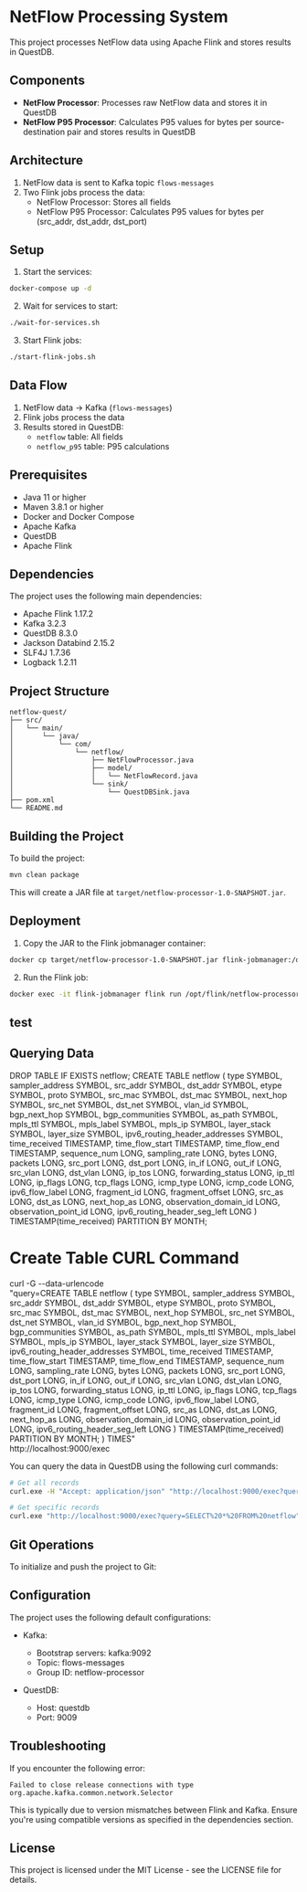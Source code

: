 # NetFlow Processing System

This project processes NetFlow data using Apache Flink and stores results in QuestDB.

## Components

- **NetFlow Processor**: Processes raw NetFlow data and stores it in QuestDB
- **NetFlow P95 Processor**: Calculates P95 values for bytes per source-destination pair and stores results in QuestDB

## Architecture

1. NetFlow data is sent to Kafka topic `flows-messages`
2. Two Flink jobs process the data:
   - NetFlow Processor: Stores all fields
   - NetFlow P95 Processor: Calculates P95 values for bytes per (src_addr, dst_addr, dst_port)

## Setup

1. Start the services:
```bash
docker-compose up -d
```

2. Wait for services to start:
```bash
./wait-for-services.sh
```

3. Start Flink jobs:
```bash
./start-flink-jobs.sh
```

## Data Flow

1. NetFlow data → Kafka (`flows-messages`)
2. Flink jobs process the data
3. Results stored in QuestDB:
   - `netflow` table: All fields
   - `netflow_p95` table: P95 calculations

## Prerequisites

- Java 11 or higher
- Maven 3.8.1 or higher
- Docker and Docker Compose
- Apache Kafka
- QuestDB
- Apache Flink

## Dependencies

The project uses the following main dependencies:

- Apache Flink 1.17.2
- Kafka 3.2.3
- QuestDB 8.3.0
- Jackson Databind 2.15.2
- SLF4J 1.7.36
- Logback 1.2.11

## Project Structure

```
netflow-quest/
├── src/
│   └── main/
│       └── java/
│           └── com/
│               └── netflow/
│                   ├── NetFlowProcessor.java
│                   ├── model/
│                   │   └── NetFlowRecord.java
│                   └── sink/
│                       └── QuestDBSink.java
├── pom.xml
└── README.md
```

## Building the Project

To build the project:

```bash
mvn clean package
```

This will create a JAR file at `target/netflow-processor-1.0-SNAPSHOT.jar`.

## Deployment

1. Copy the JAR to the Flink jobmanager container:

```bash
docker cp target/netflow-processor-1.0-SNAPSHOT.jar flink-jobmanager:/opt/flink/netflow-processor-1.0-SNAPSHOT.jar
```

2. Run the Flink job:

```bash
docker exec -it flink-jobmanager flink run /opt/flink/netflow-processor-1.0-SNAPSHOT.jar
```
## test
## Querying Data

DROP TABLE IF EXISTS netflow;
CREATE TABLE netflow (
    type SYMBOL,
    sampler_address SYMBOL,
    src_addr SYMBOL,
    dst_addr SYMBOL,
    etype SYMBOL,
    proto SYMBOL,
    src_mac SYMBOL,
    dst_mac SYMBOL,
    next_hop SYMBOL,
    src_net SYMBOL,
    dst_net SYMBOL,
    vlan_id SYMBOL,
    bgp_next_hop SYMBOL,
    bgp_communities SYMBOL,
    as_path SYMBOL,
    mpls_ttl SYMBOL,
    mpls_label SYMBOL,
    mpls_ip SYMBOL,
    layer_stack SYMBOL,
    layer_size SYMBOL,
    ipv6_routing_header_addresses SYMBOL,
    time_received TIMESTAMP,
    time_flow_start TIMESTAMP,
    time_flow_end TIMESTAMP,
    sequence_num LONG,
    sampling_rate LONG,
    bytes LONG,
    packets LONG,
    src_port LONG,
    dst_port LONG,
    in_if LONG,
    out_if LONG,
    src_vlan LONG,
    dst_vlan LONG,
    ip_tos LONG,
    forwarding_status LONG,
    ip_ttl LONG,
    ip_flags LONG,
    tcp_flags LONG,
    icmp_type LONG,
    icmp_code LONG,
    ipv6_flow_label LONG,
    fragment_id LONG,
    fragment_offset LONG,
    src_as LONG,
    dst_as LONG,
    next_hop_as LONG,
    observation_domain_id LONG,
    observation_point_id LONG,
    ipv6_routing_header_seg_left LONG
) TIMESTAMP(time_received) PARTITION BY MONTH;

# Create Table CURL Command
curl -G --data-urlencode \
"query=CREATE TABLE netflow (
    type SYMBOL,
    sampler_address SYMBOL,
    src_addr SYMBOL,
    dst_addr SYMBOL,
    etype SYMBOL,
    proto SYMBOL,
    src_mac SYMBOL,
    dst_mac SYMBOL,
    next_hop SYMBOL,
    src_net SYMBOL,
    dst_net SYMBOL,
    vlan_id SYMBOL,
    bgp_next_hop SYMBOL,
    bgp_communities SYMBOL,
    as_path SYMBOL,
    mpls_ttl SYMBOL,
    mpls_label SYMBOL,
    mpls_ip SYMBOL,
    layer_stack SYMBOL,
    layer_size SYMBOL,
    ipv6_routing_header_addresses SYMBOL,
    time_received TIMESTAMP,
    time_flow_start TIMESTAMP,
    time_flow_end TIMESTAMP,
    sequence_num LONG,
    sampling_rate LONG,
    bytes LONG,
    packets LONG,
    src_port LONG,
    dst_port LONG,
    in_if LONG,
    out_if LONG,
    src_vlan LONG,
    dst_vlan LONG,
    ip_tos LONG,
    forwarding_status LONG,
    ip_ttl LONG,
    ip_flags LONG,
    tcp_flags LONG,
    icmp_type LONG,
    icmp_code LONG,
    ipv6_flow_label LONG,
    fragment_id LONG,
    fragment_offset LONG,
    src_as LONG,
    dst_as LONG,
    next_hop_as LONG,
    observation_domain_id LONG,
    observation_point_id LONG,
    ipv6_routing_header_seg_left LONG
) TIMESTAMP(time_received) PARTITION BY MONTH;
) TIMES" \
http://localhost:9000/exec


You can query the data in QuestDB using the following curl commands:

```bash
# Get all records
curl.exe -H "Accept: application/json" "http://localhost:9000/exec?query=SELECT%20*%20FROM%20netflow"

# Get specific records
curl.exe "http://localhost:9000/exec?query=SELECT%20*%20FROM%20netflow"
```

## Git Operations

To initialize and push the project to Git:


## Configuration

The project uses the following default configurations:

- Kafka:
  - Bootstrap servers: kafka:9092
  - Topic: flows-messages
  - Group ID: netflow-processor

- QuestDB:
  - Host: questdb
  - Port: 9009

## Troubleshooting

If you encounter the following error:
```
Failed to close release connections with type org.apache.kafka.common.network.Selector
```

This is typically due to version mismatches between Flink and Kafka. Ensure you're using compatible versions as specified in the dependencies section.

## License

This project is licensed under the MIT License - see the LICENSE file for details. 